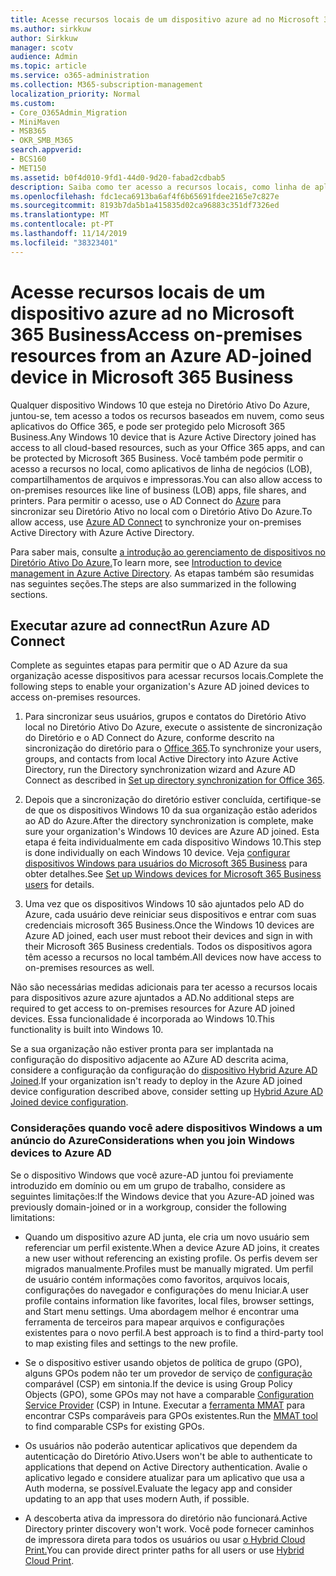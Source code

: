 ```yaml
---
title: Acesse recursos locais de um dispositivo azure ad no Microsoft 365 Business
ms.author: sirkkuw
author: Sirkkuw
manager: scotv
audience: Admin
ms.topic: article
ms.service: o365-administration
ms.collection: M365-subscription-management
localization_priority: Normal
ms.custom:
- Core_O365Admin_Migration
- MiniMaven
- MSB365
- OKR_SMB_M365
search.appverid:
- BCS160
- MET150
ms.assetid: b0f4d010-9fd1-44d0-9d20-fabad2cdbab5
description: Saiba como ter acesso a recursos locais, como linha de aplicativos de negócios, compartilhamentos de arquivos e impressoras de um diretório ativo do Azure, que se juntou ao dispositivo Windows 10.
ms.openlocfilehash: fdc1eca6913ba6af4f6b65691fdee2165e7c827e
ms.sourcegitcommit: 8193b7da5b1a415835d02ca96883c351df7326ed
ms.translationtype: MT
ms.contentlocale: pt-PT
ms.lasthandoff: 11/14/2019
ms.locfileid: "38323401"
---
```

# <a name="access-on-premises-resources-from-an-azure-ad-joined-device-in-microsoft-365-business"></a><span data-ttu-id="294fa-103">Acesse recursos locais de um dispositivo azure ad no Microsoft 365 Business</span><span class="sxs-lookup"><span data-stu-id="294fa-103">Access on-premises resources from an Azure AD-joined device in Microsoft 365 Business</span></span>

<span data-ttu-id="294fa-104">Qualquer dispositivo Windows 10 que esteja no Diretório Ativo Do Azure, juntou-se, tem acesso a todos os recursos baseados em nuvem, como seus aplicativos do Office 365, e pode ser protegido pelo Microsoft 365 Business.</span><span class="sxs-lookup"><span data-stu-id="294fa-104">Any Windows 10 device that is Azure Active Directory joined has access to all cloud-based resources, such as your Office 365 apps, and can be protected by Microsoft 365 Business.</span></span> <span data-ttu-id="294fa-105">Você também pode permitir o acesso a recursos no local, como aplicativos de linha de negócios (LOB), compartilhamentos de arquivos e impressoras.</span><span class="sxs-lookup"><span data-stu-id="294fa-105">You can also allow access to on-premises resources like line of business (LOB) apps, file shares, and printers.</span></span> <span data-ttu-id="294fa-106">Para permitir o acesso, use o AD Connect do [Azure](https://docs.microsoft.com/azure/active-directory/connect/active-directory-aadconnect) para sincronizar seu Diretório Ativo no local com o Diretório Ativo Do Azure.</span><span class="sxs-lookup"><span data-stu-id="294fa-106">To allow access, use [Azure AD Connect](https://docs.microsoft.com/azure/active-directory/connect/active-directory-aadconnect) to synchronize your on-premises Active Directory with Azure Active Directory.</span></span> 

<span data-ttu-id="294fa-107">Para saber mais, consulte [a introdução ao gerenciamento de dispositivos no Diretório Ativo Do Azure.](https://docs.microsoft.com/azure/active-directory/device-management-introduction)</span><span class="sxs-lookup"><span data-stu-id="294fa-107">To learn more, see [Introduction to device management in Azure Active Directory](https://docs.microsoft.com/azure/active-directory/device-management-introduction).</span></span>
<span data-ttu-id="294fa-108">As etapas também são resumidas nas seguintes seções.</span><span class="sxs-lookup"><span data-stu-id="294fa-108">The steps are also summarized in the following sections.</span></span>

## <a name="run-azure-ad-connect"></a><span data-ttu-id="294fa-109">Executar azure ad connect</span><span class="sxs-lookup"><span data-stu-id="294fa-109">Run Azure AD Connect</span></span>

<span data-ttu-id="294fa-110">Complete as seguintes etapas para permitir que o AD Azure da sua organização acesse dispositivos para acessar recursos locais.</span><span class="sxs-lookup"><span data-stu-id="294fa-110">Complete the following steps to enable your organization's Azure AD joined devices to access on-premises resources.</span></span>
  
1. <span data-ttu-id="294fa-111">Para sincronizar seus usuários, grupos e contatos do Diretório Ativo local no Diretório Ativo Do Azure, execute o assistente de sincronização do Diretório e o AD Connect do Azure, conforme descrito na sincronização do diretório para o [Office 365](https://support.office.com/article/1b3b5318-6977-42ed-b5c7-96fa74b08846).</span><span class="sxs-lookup"><span data-stu-id="294fa-111">To synchronize your users, groups, and contacts from local Active Directory into Azure Active Directory, run the Directory synchronization wizard and Azure AD Connect as described in [Set up directory synchronization for Office 365](https://support.office.com/article/1b3b5318-6977-42ed-b5c7-96fa74b08846).</span></span>
    
2. <span data-ttu-id="294fa-112">Depois que a sincronização do diretório estiver concluída, certifique-se de que os dispositivos Windows 10 da sua organização estão aderidos ao AD do Azure.</span><span class="sxs-lookup"><span data-stu-id="294fa-112">After the directory synchronization is complete, make sure your organization's Windows 10 devices are Azure AD joined.</span></span> <span data-ttu-id="294fa-113">Esta etapa é feita individualmente em cada dispositivo Windows 10.</span><span class="sxs-lookup"><span data-stu-id="294fa-113">This step is done individually on each Windows 10 device.</span></span> <span data-ttu-id="294fa-114">Veja [configurar dispositivos Windows para usuários do Microsoft 365 Business](set-up-windows-devices.md) para obter detalhes.</span><span class="sxs-lookup"><span data-stu-id="294fa-114">See [Set up Windows devices for Microsoft 365 Business users](set-up-windows-devices.md) for details.</span></span> 
    
3. <span data-ttu-id="294fa-115">Uma vez que os dispositivos Windows 10 são ajuntados pelo AD do Azure, cada usuário deve reiniciar seus dispositivos e entrar com suas credenciais microsoft 365 Business.</span><span class="sxs-lookup"><span data-stu-id="294fa-115">Once the Windows 10 devices are Azure AD joined, each user must reboot their devices and sign in with their Microsoft 365 Business credentials.</span></span> <span data-ttu-id="294fa-116">Todos os dispositivos agora têm acesso a recursos no local também.</span><span class="sxs-lookup"><span data-stu-id="294fa-116">All devices now have access to on-premises resources as well.</span></span>
    
<span data-ttu-id="294fa-117">Não são necessárias medidas adicionais para ter acesso a recursos locais para dispositivos azure azure ajuntados a AD.</span><span class="sxs-lookup"><span data-stu-id="294fa-117">No additional steps are required to get access to on-premises resources for Azure AD joined devices.</span></span> <span data-ttu-id="294fa-118">Essa funcionalidade é incorporada ao Windows 10.</span><span class="sxs-lookup"><span data-stu-id="294fa-118">This functionality is built into Windows 10.</span></span> 
  
<span data-ttu-id="294fa-119">Se a sua organização não estiver pronta para ser implantada na configuração do dispositivo adjacente ao AZure AD descrita acima, considere a configuração da configuração do [dispositivo Hybrid Azure AD Joined](manage-windows-devices.md).</span><span class="sxs-lookup"><span data-stu-id="294fa-119">If your organization isn't ready to deploy in the Azure AD joined device configuration described above, consider setting up [Hybrid Azure AD Joined device configuration](manage-windows-devices.md).</span></span>
  
### <a name="considerations-when-you-join-windows-devices-to-azure-ad"></a><span data-ttu-id="294fa-120">Considerações quando você adere dispositivos Windows a um anúncio do Azure</span><span class="sxs-lookup"><span data-stu-id="294fa-120">Considerations when you join Windows devices to Azure AD</span></span>

<span data-ttu-id="294fa-121">Se o dispositivo Windows que você azure-AD juntou foi previamente introduzido em domínio ou em um grupo de trabalho, considere as seguintes limitações:</span><span class="sxs-lookup"><span data-stu-id="294fa-121">If the Windows device that you Azure-AD joined was previously domain-joined or in a workgroup, consider the following limitations:</span></span>
  
- <span data-ttu-id="294fa-122">Quando um dispositivo azure AD junta, ele cria um novo usuário sem referenciar um perfil existente.</span><span class="sxs-lookup"><span data-stu-id="294fa-122">When a device Azure AD joins, it creates a new user without referencing an existing profile.</span></span> <span data-ttu-id="294fa-123">Os perfis devem ser migrados manualmente.</span><span class="sxs-lookup"><span data-stu-id="294fa-123">Profiles must be manually migrated.</span></span> <span data-ttu-id="294fa-124">Um perfil de usuário contém informações como favoritos, arquivos locais, configurações do navegador e configurações do menu Iniciar.</span><span class="sxs-lookup"><span data-stu-id="294fa-124">A user profile contains information like favorites, local files, browser settings, and Start menu settings.</span></span> <span data-ttu-id="294fa-125">Uma abordagem melhor é encontrar uma ferramenta de terceiros para mapear arquivos e configurações existentes para o novo perfil.</span><span class="sxs-lookup"><span data-stu-id="294fa-125">A best approach is to find a third-party tool to map existing files and settings to the new profile.</span></span>

- <span data-ttu-id="294fa-126">Se o dispositivo estiver usando objetos de política de grupo (GPO), alguns GPOs podem não ter um provedor de serviço de [configuração](https://docs.microsoft.com/windows/configuration/provisioning-packages/how-it-pros-can-use-configuration-service-providers) comparável (CSP) em sintonia.</span><span class="sxs-lookup"><span data-stu-id="294fa-126">If the device is using Group Policy Objects (GPO), some GPOs may not have a comparable [Configuration Service Provider](https://docs.microsoft.com/windows/configuration/provisioning-packages/how-it-pros-can-use-configuration-service-providers) (CSP) in Intune.</span></span> <span data-ttu-id="294fa-127">Executar a [ferramenta MMAT](https://www.microsoft.com/download/details.aspx?id=45520) para encontrar CSPs comparáveis para GPOs existentes.</span><span class="sxs-lookup"><span data-stu-id="294fa-127">Run the [MMAT tool](https://www.microsoft.com/download/details.aspx?id=45520) to find comparable CSPs for existing GPOs.</span></span>

- <span data-ttu-id="294fa-128">Os usuários não poderão autenticar aplicativos que dependem da autenticação do Diretório Ativo.</span><span class="sxs-lookup"><span data-stu-id="294fa-128">Users won't be able to authenticate to applications that depend on Active Directory authentication.</span></span> <span data-ttu-id="294fa-129">Avalie o aplicativo legado e considere atualizar para um aplicativo que usa a Auth moderna, se possível.</span><span class="sxs-lookup"><span data-stu-id="294fa-129">Evaluate the legacy app and consider updating to an app that uses modern Auth, if possible.</span></span>

- <span data-ttu-id="294fa-130">A descoberta ativa da impressora do diretório não funcionará.</span><span class="sxs-lookup"><span data-stu-id="294fa-130">Active Directory printer discovery won't work.</span></span> <span data-ttu-id="294fa-131">Você pode fornecer caminhos de impressora direta para todos os usuários ou usar [o Hybrid Cloud Print.](https://docs.microsoft.com/windows-server/administration/hybrid-cloud-print/hybrid-cloud-print-deploy)</span><span class="sxs-lookup"><span data-stu-id="294fa-131">You can provide direct printer paths for all users or use [Hybrid Cloud Print](https://docs.microsoft.com/windows-server/administration/hybrid-cloud-print/hybrid-cloud-print-deploy).</span></span>
